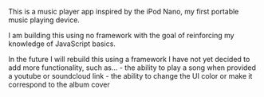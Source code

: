 This is a music player app inspired by the iPod Nano, my first portable music playing device.

I am building this using no framework with the goal of reinforcing my knowledge of JavaScript basics.

In the future I will rebuild this using a framework I have not yet decided to add more functionality, such as... 
    - the ability to play a song when provided a youtube or soundcloud link 
    - the ability to change the UI color or make it correspond to the album cover

